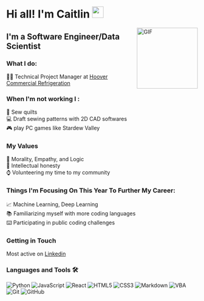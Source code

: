 # Hi all! I'm Caitlin <img width="30px" src="https://media.tenor.com/images/3b388fe03da271d2674faf85eb7c3fcd/tenor.gif" />

<img align="right" alt="GIF" height="160px" src="https://media.giphy.com/media/du3J3cXyzhj75IOgvA/giphy.gif" /> 

## I'm a Software Engineer/Data Scientist

### What I do:

:woman_scientist: Technical Project Manager at [Hoover Commercial Refrigeration](https://hoovercommercialrefrigeration.com/) </br>

### When I'm not working I :

:thread: Sew quilts <br>
:computer: Draft sewing patterns with 2D CAD softwares<br>
:video_game: play PC games like Stardew Valley <br>


### My Values

:yellow_heart: Morality, Empathy, and Logic <br>
:brain: Intellectual honesty <br>
:watch: Volunteering my time to my community <br>


### Things I'm Focusing On This Year To Further My Career:

:chart_with_upwards_trend: Machine Learning, Deep Learning <br>
:books: Familiarizing myself with more coding languages <br>
:keyboard: Participating in public coding challenges <br>


### Getting in Touch 

Most active on [Linkedin](https://www.linkedin.com/in/caitlin-kermen-50279b1b5/)

### Languages and Tools 🛠 

![Python](http://img.shields.io/badge/-Python-3776AB?style=flat-square&logo=python&logoColor=ffffff)
![JavaScript](https://img.shields.io/badge/-JavaScript-%23F7DF1C?style=flat-square&logo=javascript&logoColor=000000&labelColor=%23F7DF1C&color=%23FFCE5A)
![React](https://img.shields.io/badge/-React-61DAFB?style=flat-square&logo=react&logoColor=ffffff)
![HTML5](https://img.shields.io/badge/-HTML5-%23E44D27?style=flat-square&logo=html5&logoColor=ffffff)
![CSS3](https://img.shields.io/badge/-CSS3-%231572B6?style=flat-square&logo=css3)
![Markdown](https://img.shields.io/badge/-Markdown-000000?style=flat-square&logo=markdown)
![VBA](https://img.shields.io/badge/-VBA-563D7C?style=flat-square&logo=VBA)
![Git](https://img.shields.io/badge/-Git-%23F05032?style=flat-square&logo=git&logoColor=%23ffffff)
![GitHub](https://img.shields.io/badge/-GitHub-181717?style=flat-square&logo=github)

<!--
**caitlinkermen/caitlinkermen** is a ✨ _special_ ✨ repository because its `README.md` (this file) appears on your GitHub profile.

Here are some ideas to get you started:

- 🔭 I’m currently working on ...
- 🌱 I’m currently learning ...
- 👯 I’m looking to collaborate on ...
- 🤔 I’m looking for help with ...
- 💬 Ask me about ...
- 📫 How to reach me: ...
- 😄 Pronouns: ...
- ⚡ Fun fact: ...


-->
